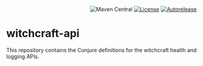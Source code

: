 <p align="right">
<img src="https://img.shields.io/maven-central/v/com.palantir.witchcraft.api/witchcraft-logging-api-objects" alt="Maven Central">
<a href="https://opensource.org/licenses/Apache-2.0"><img src="https://img.shields.io/badge/License-Apache%202.0-lightgrey.svg" alt="License"></a>
<a href="https://autorelease.general.dmz.palantir.tech/palantir/witchcraft-api"><img src="https://img.shields.io/badge/Perform%20an-Autorelease-success.svg" alt="Autorelease"></a>
</p>

# witchcraft-api

This repository contains the Conjure definitions for the witchcraft health and logging APIs.
